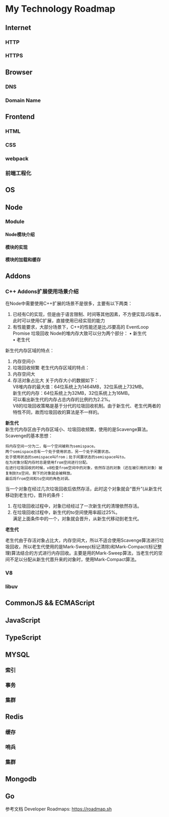 # My Technology Roadmap
## Internet
### HTTP
### HTTPS

## Browser

### DNS
### Domain Name

## Frontend

### HTML

### CSS

### webpack
### 前端工程化

## OS

## Node
### Module
#### Node模块介绍
#### 模块的实现
#### 模块的加载和缓存

## Addons
### C++ Addons扩展使用场景介绍
在Node中需要使用C++扩展的场景不是很多，主要有以下两类：
1. 已经有C的实现，但是由于语言限制、时间等其他因素，不方便实现JS版本，此时可以使用C扩展，直接使用已经实现的能力
2. 有性能要求，大部分场景下，C++的性能还是比JS要高的
EventLoop
Promise
垃圾回收
Node的堆内存大致可以分为两个部分：
• 新生代  
• 老生代  

新生代内存区域的特点：
1. 内存空间小
2. 垃圾回收频繁
老生代内存区域的特点：
1. 内存空间大
2. 存活对象占比大
关于内存大小的数据如下：  
V8堆内存的最大值：64位系统上为1464MB，32位系统上732MB。  
新生代的内存：64位系统上为32MB，32位系统上为16MB。  
可以看出新生代的内存占总内存的比例约为2.2%。  
V8的垃圾回收策略是基于分代的垃圾回收机制。由于新生代、老生代两者的特性不同，故而垃圾回收的算法是不一样的。  

**新生代**  
新生代内存区由于内存区域小、垃圾回收频繁，使用的是Scavenge算法。  
Scavenge的基本思想：  
```
将内存空间一分为二，每一个空间被称为semispace。
两个semispace总有一个处于使用状态，另一个处于闲置状态。
处于使用状态的semispace叫from；处于闲置状态的semispace叫to。
在为对象分配内存时总是使用from空间进行分配。
在进行垃圾回收的时候，v8检查from空间中的对象，依然存活的对象（还在被引用的对象）被复制到to空间，剩下的对象就会被释放。
最后将from空间和to空间的角色对调。
```
当一个对象在经过几次垃圾回收后依然存活，此时这个对象就会“晋升”(从新生代移动到老生代)，晋升的条件：
1. 在垃圾回收过程中，对象已经经过了一次新生代的清理依然存活。
2. 在垃圾回收过程中，新生代的to空间使用率超过25%。   
满足上面条件中的一个，对象就会晋升，从新生代移动到老生代。

**老生代**

老生代由于存活对象占比大，内存空间大，所以不适合使用Scavenge算法进行垃圾回收，所以老生代使用的是Mark-Sweep(标记清除)和Mark-Compact(标记整理)算法结合的方式进行内存回收。主要是用的Mark-Sweep算法，当老生代的空间不足以分配从新生代晋升来的对象时，使用Mark-Compact算法。  

### V8
### libuv

## CommonJS && ECMAScript

## JavaScript

## TypeScript

## MYSQL
### 索引
### 事务
### 集群

## Redis
### 缓存
### 哨兵
### 集群

## Mongodb

## Go
参考文档
Developer Roadmaps: https://roadmap.sh